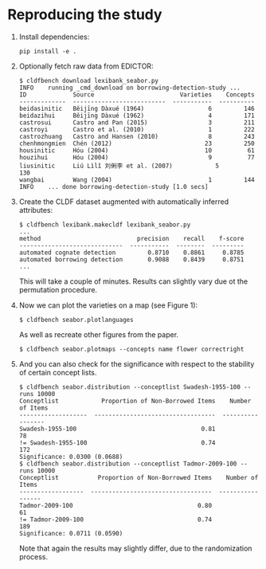 # Reproducing the study

1. Install dependencies:
   ```shell
   pip install -e .
   ```
2. Optionally fetch raw data from EDICTOR:
   ```shell
   $ cldfbench download lexibank_seabor.py
   INFO    running _cmd_download on borrowing-detection-study ...
   ID             Source                        Varieties    Concepts
   -------------  --------------------------  -----------  ----------
   beidasinitic   Běijīng Dàxué (1964)                  6         146
   beidazihui     Běijīng Dàxué (1962)                  4         171
   castrosui      Castro and Pan (2015)                 3         211
   castroyi       Castro et al. (2010)                  1         222
   castrozhuang   Castro and Hansen (2010)              8         243
   chenhmongmien  Chén (2012)                          23         250
   housinitic     Hóu (2004)                           10          61
   houzihui       Hóu (2004)                            9          77
   liusinitic     Liú Lìlǐ 刘俐李 et al. (2007)            5         130
   wangbai        Wang (2004)                           1         144
   INFO    ... done borrowing-detection-study [1.0 secs]
   ```
3. Create the CLDF dataset augmented with automatically inferred attributes:
   ```shell
   $ cldfbench lexibank.makecldf lexibank_seabor.py
   ...
   method                           precision    recall    f-score
   -----------------------------  -----------  --------  ---------
   automated cognate detection         0.8710    0.8861     0.8785
   automated borrowing detection       0.9088    0.8439     0.8751
   ...
   ```
   This will take a couple of minutes. Results can slightly vary due ot the permutation procedure.

4. Now we can plot the varieties on a map (see Figure 1):
   ```shell
   $ cldfbench seabor.plotlanguages
   ```
   As well as recreate other figures from the paper.
   ```shell
   $ cldfbench seabor.plotmaps --concepts name flower correctright

5. And you can also check for the significance with respect to the stability of certain concept lists.
   ```shell
   $ cldfbench seabor.distribution --conceptlist Swadesh-1955-100 --runs 10000
   Conceptlist            Proportion of Non-Borrowed Items    Number of Items
   -------------------  ----------------------------------  -----------------
   Swadesh-1955-100                                   0.81                 78
   != Swadesh-1955-100                                0.74                172
   Significance: 0.0300 (0.0688)
   $ cldfbench seabor.distribution --conceptlist Tadmor-2009-100 --runs 10000
   Conceptlist           Proportion of Non-Borrowed Items    Number of Items
   ------------------  ----------------------------------  -----------------
   Tadmor-2009-100                                   0.80                 61
   != Tadmor-2009-100                                0.74                189
   Significance: 0.0711 (0.0590)  
   ```
   Note that again the results may slightly differ, due to the randomization process.

